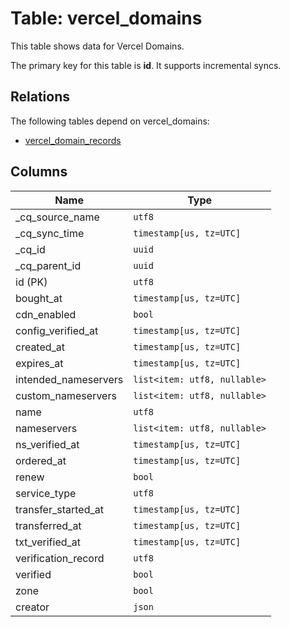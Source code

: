 # Table: vercel_domains

This table shows data for Vercel Domains.

The primary key for this table is **id**.
It supports incremental syncs.
## Relations

The following tables depend on vercel_domains:
  - [vercel_domain_records](vercel_domain_records)

## Columns

| Name          | Type          |
| ------------- | ------------- |
|_cq_source_name|`utf8`|
|_cq_sync_time|`timestamp[us, tz=UTC]`|
|_cq_id|`uuid`|
|_cq_parent_id|`uuid`|
|id (PK)|`utf8`|
|bought_at|`timestamp[us, tz=UTC]`|
|cdn_enabled|`bool`|
|config_verified_at|`timestamp[us, tz=UTC]`|
|created_at|`timestamp[us, tz=UTC]`|
|expires_at|`timestamp[us, tz=UTC]`|
|intended_nameservers|`list<item: utf8, nullable>`|
|custom_nameservers|`list<item: utf8, nullable>`|
|name|`utf8`|
|nameservers|`list<item: utf8, nullable>`|
|ns_verified_at|`timestamp[us, tz=UTC]`|
|ordered_at|`timestamp[us, tz=UTC]`|
|renew|`bool`|
|service_type|`utf8`|
|transfer_started_at|`timestamp[us, tz=UTC]`|
|transferred_at|`timestamp[us, tz=UTC]`|
|txt_verified_at|`timestamp[us, tz=UTC]`|
|verification_record|`utf8`|
|verified|`bool`|
|zone|`bool`|
|creator|`json`|